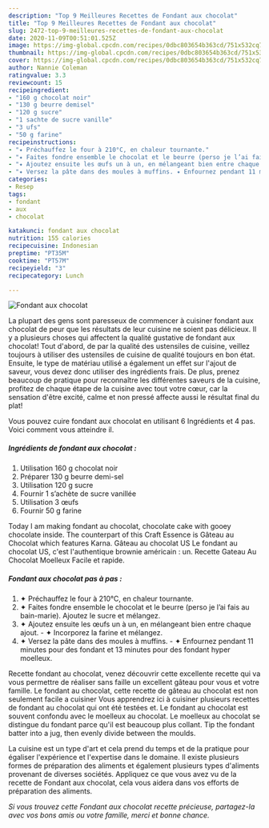 ```yaml
---
description: "Top 9 Meilleures Recettes de Fondant aux chocolat"
title: "Top 9 Meilleures Recettes de Fondant aux chocolat"
slug: 2472-top-9-meilleures-recettes-de-fondant-aux-chocolat
date: 2020-11-09T00:51:01.525Z
image: https://img-global.cpcdn.com/recipes/0dbc803654b363cd/751x532cq70/fondant-aux-chocolat-photo-principale-de-la-recette.jpg
thumbnail: https://img-global.cpcdn.com/recipes/0dbc803654b363cd/751x532cq70/fondant-aux-chocolat-photo-principale-de-la-recette.jpg
cover: https://img-global.cpcdn.com/recipes/0dbc803654b363cd/751x532cq70/fondant-aux-chocolat-photo-principale-de-la-recette.jpg
author: Nannie Coleman
ratingvalue: 3.3
reviewcount: 15
recipeingredient:
- "160 g chocolat noir"
- "130 g beurre demisel"
- "120 g sucre"
- "1 sachte de sucre vanille"
- "3 ufs"
- "50 g farine"
recipeinstructions:
- "✦ Préchauffez le four à 210°C, en chaleur tournante."
- "✦ Faites fondre ensemble le chocolat et le beurre (perso je l’ai fais au bain-marie). Ajoutez le sucre et mélangez."
- "✦ Ajoutez ensuite les œufs un à un, en mélangeant bien entre chaque ajout. ✦ Incorporez la farine et mélangez."
- "✦ Versez la pâte dans des moules à muffins. ✦ Enfournez pendant 11 minutes pour des fondant et 13 minutes pour des fondant hyper moelleux."
categories:
- Resep
tags:
- fondant
- aux
- chocolat

katakunci: fondant aux chocolat 
nutrition: 155 calories
recipecuisine: Indonesian
preptime: "PT35M"
cooktime: "PT57M"
recipeyield: "3"
recipecategory: Lunch

---
```



![Fondant aux chocolat](https://img-global.cpcdn.com/recipes/0dbc803654b363cd/751x532cq70/fondant-aux-chocolat-photo-principale-de-la-recette.jpg)

La plupart des gens sont paresseux de commencer à cuisiner fondant aux chocolat de peur que les résultats de leur cuisine ne soient pas délicieux. Il y a plusieurs choses qui affectent la qualité gustative de fondant aux chocolat! Tout d'abord, de par la qualité des ustensiles de cuisine, veillez toujours à utiliser des ustensiles de cuisine de qualité toujours en bon état. Ensuite, le type de matériau utilisé a également un effet sur l'ajout de saveur, vous devez donc utiliser des ingrédients frais. De plus, prenez beaucoup de pratique pour reconnaître les différentes saveurs de la cuisine, profitez de chaque étape de la cuisine avec tout votre cœur, car la sensation d'être excité, calme et non pressé affecte aussi le résultat final du plat!

<!--inarticleads1-->

Vous pouvez cuire fondant aux chocolat en utilisant 6 Ingrédients et 4 pas. Voici comment vous atteindre il.

##### Ingrédients de fondant aux chocolat :

1. Utilisation 160 g chocolat noir
1. Préparer 130 g beurre demi-sel
1. Utilisation 120 g sucre
1. Fournir 1 s’achète de sucre vanillée
1. Utilisation 3 œufs
1. Fournir 50 g farine


Today I am making fondant au chocolat, chocolate cake with gooey chocolate inside. The counterpart of this Craft Essence is Gâteau au Chocolat which features Karna. Gâteau au chocolat US Le fondant au chocolat US, c&#39;est l&#39;authentique brownie américain : un. Recette Gateau Au Chocolat Moelleux Facile et rapide. 

<!--inarticleads2-->

##### Fondant aux chocolat pas à pas :

1. ✦ Préchauffez le four à 210°C, en chaleur tournante.
1. ✦ Faites fondre ensemble le chocolat et le beurre (perso je l’ai fais au bain-marie). Ajoutez le sucre et mélangez.
1. ✦ Ajoutez ensuite les œufs un à un, en mélangeant bien entre chaque ajout. - ✦ Incorporez la farine et mélangez.
1. ✦ Versez la pâte dans des moules à muffins. - ✦ Enfournez pendant 11 minutes pour des fondant et 13 minutes pour des fondant hyper moelleux.


Recette fondant au chocolat, venez découvrir cette excellente recette qui va vous permettre de réaliser sans faille un excellent gâteau pour vous et votre famille. Le fondant au chocolat, cette recette de gâteau au chocolat est non seulement facile a cuisiner Vous apprendrez ici à cuisiner plusieurs recettes de fondant au chocolat qui ont été testées et. Le fondant au chocolat est souvent confondu avec le moelleux au chocolat. Le moelleux au chocolat se distingue du fondant parce qu&#39;il est beaucoup plus collant. Tip the fondant batter into a jug, then evenly divide between the moulds. 

<!--inarticleads1-->

<p>
La cuisine est un type d'art et cela prend du temps et de la pratique pour égaliser l'expérience et l'expertise dans le domaine. Il existe plusieurs formes de préparation des aliments et également plusieurs types d'aliments provenant de diverses sociétés. Appliquez ce que vous avez vu de la recette de Fondant aux chocolat, cela vous aidera dans vos efforts de préparation des aliments.
</p>

<p>
<i>Si vous trouvez cette Fondant aux chocolat recette précieuse, partagez-la avec vos bons amis ou votre famille, merci et bonne chance.</i>
</p>
